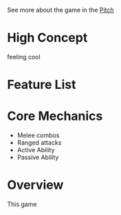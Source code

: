 See more about the game in the [Pitch](<./Pitch.md>)

# High Concept
feeling cool

# Feature List

# Core Mechanics

- Melee combos
- Ranged attacks
- Active Ability
- Passive Ability

# Overview

This game
